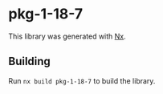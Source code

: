 # pkg-1-18-7

This library was generated with [Nx](https://nx.dev).

## Building

Run `nx build pkg-1-18-7` to build the library.
